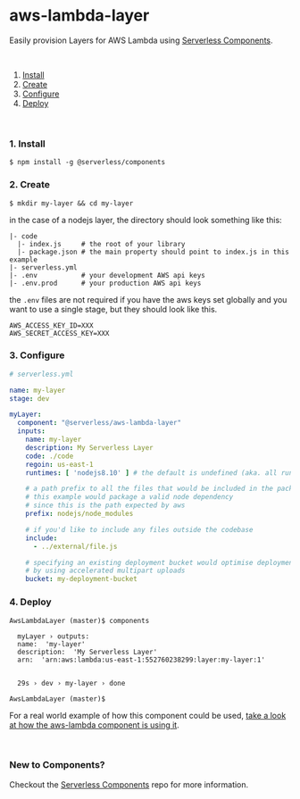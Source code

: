 # aws-lambda-layer

Easily provision Layers for AWS Lambda using [Serverless Components](https://github.com/serverless/components).

&nbsp;

1. [Install](#1-install)
2. [Create](#2-create)
3. [Configure](#3-configure)
4. [Deploy](#4-deploy)

&nbsp;


### 1. Install

```console
$ npm install -g @serverless/components
```

### 2. Create


```console
$ mkdir my-layer && cd my-layer
```

in the case of a nodejs layer, the directory should look something like this:


```
|- code
  |- index.js     # the root of your library
  |- package.json # the main property should point to index.js in this example
|- serverless.yml
|- .env           # your development AWS api keys
|- .env.prod      # your production AWS api keys
```

the `.env` files are not required if you have the aws keys set globally and you want to use a single stage, but they should look like this.

```
AWS_ACCESS_KEY_ID=XXX
AWS_SECRET_ACCESS_KEY=XXX
```


### 3. Configure

```yml
# serverless.yml

name: my-layer
stage: dev

myLayer:
  component: "@serverless/aws-lambda-layer"
  inputs:
    name: my-layer
    description: My Serverless Layer
    code: ./code
    regoin: us-east-1
    runtimes: [ 'nodejs8.10' ] # the default is undefined (aka. all runtimes supported)

    # a path prefix to all the files that would be included in the package
    # this example would package a valid node dependency
    # since this is the path expected by aws
    prefix: nodejs/node_modules

    # if you'd like to include any files outside the codebase
    include:
      - ../external/file.js 

    # specifying an existing deployment bucket would optimise deployment speed
    # by using accelerated multipart uploads
    bucket: my-deployment-bucket
```

### 4. Deploy

```console
AwsLambdaLayer (master)$ components

  myLayer › outputs:
  name:  'my-layer'
  description:  'My Serverless Layer'
  arn:  'arn:aws:lambda:us-east-1:552760238299:layer:my-layer:1'


  29s › dev › my-layer › done

AwsLambdaLayer (master)$

```
For a real world example of how this component could be used, [take a look at how the aws-lambda component is using it](https://github.com/serverless-components/aws-lambda/blob/master/serverless.js#L64-L77).

&nbsp;

### New to Components?

Checkout the [Serverless Components](https://github.com/serverless/components) repo for more information.
